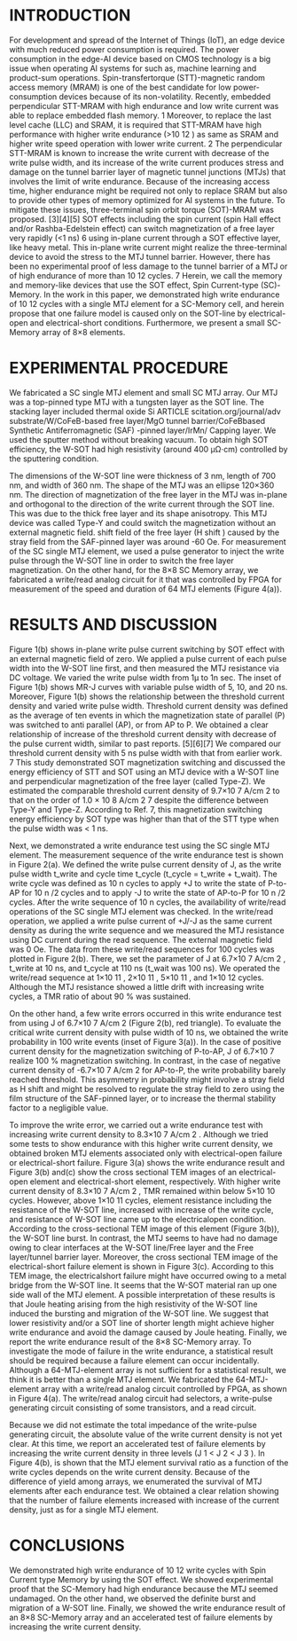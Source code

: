 # INTRODUCTION

For development and spread of the Internet of Things (IoT), an edge device with much reduced power consumption is required. The power consumption in the edge-AI device based on CMOS technology is a big issue when operating AI systems for such as, machine learning and product-sum operations. Spin-transfertorque (STT)-magnetic random access memory (MRAM) is one of the best candidate for low power-consumption devices because of its non-volatility. Recently, embedded perpendicular STT-MRAM with high endurance and low write current was able to replace embedded flash memory. 1 Moreover, to replace the last level cache (LLC) and SRAM, it is required that STT-MRAM have high performance with higher write endurance (>10 12 ) as same as SRAM and higher write speed operation with lower write current. 2 The perpendicular STT-MRAM is known to increase the write current with decrease of the write pulse width, and its increase of the write current produces stress and damage on the tunnel barrier layer of magnetic tunnel junctions (MTJs) that involves the limit of write endurance. Because of the increasing access time, higher endurance might be required not only to replace SRAM but also to provide other types of memory optimized for AI systems in the future. To mitigate these issues, three-terminal spin orbit torque (SOT)-MRAM was proposed. [3][4][5] SOT effects including the spin current (spin Hall effect and/or Rashba-Edelstein effect) can switch magnetization of a free layer very rapidly (<1 ns) 6 using in-plane current through a SOT effective layer, like heavy metal. This in-plane write current might realize the three-terminal device to avoid the stress to the MTJ tunnel barrier. However, there has been no experimental proof of less damage to the tunnel barrier of a MTJ or of high endurance of more than 10 12 cycles. 7 Herein, we call the memory and memory-like devices that use the SOT effect, Spin Current-type (SC)-Memory. In the work in this paper, we demonstrated high write endurance of 10 12 cycles with a single MTJ element for a SC-Memory cell, and herein propose that one failure model is caused only on the SOT-line by electrical-open and electrical-short conditions. Furthermore, we present a small SC-Memory array of 8×8 elements.

# EXPERIMENTAL PROCEDURE

We fabricated a SC single MTJ element and small SC MTJ array. Our MTJ was a top-pinned type MTJ with a tungsten layer as the SOT line. The stacking layer included thermal oxide Si ARTICLE scitation.org/journal/adv substrate/W/CoFeB-based free layer/MgO tunnel barrier/CoFeBbased Synthetic Antiferromagnetic (SAF) -pinned layer/IrMn/ Capping layer. We used the sputter method without breaking vacuum. To obtain high SOT efficiency, the W-SOT had high resistivity (around 400 µΩ⋅cm) controlled by the sputtering condition.

The dimensions of the W-SOT line were thickness of 3 nm, length of 700 nm, and width of 360 nm. The shape of the MTJ was an ellipse 120×360 nm. The direction of magnetization of the free layer in the MTJ was in-plane and orthogonal to the direction of the write current through the SOT line. This was due to the thick free layer and its shape anisotropy. This MTJ device was called Type-Y and could switch the magnetization without an external magnetic field. shift field of the free layer (H shift ) caused by the stray field from the SAF-pinned layer was around -60 Oe. For measurement of the SC single MTJ element, we used a pulse generator to inject the write pulse through the W-SOT line in order to switch the free layer magnetization. On the other hand, for the 8×8 SC Memory array, we fabricated a write/read analog circuit for it that was controlled by FPGA for measurement of the speed and duration of 64 MTJ elements (Figure 4(a)).

# RESULTS AND DISCUSSION

Figure 1(b) shows in-plane write pulse current switching by SOT effect with an external magnetic field of zero. We applied a pulse current of each pulse width into the W-SOT line first, and then measured the MTJ resistance via DC voltage. We varied the write pulse width from 1µ to 1n sec. The inset of Figure 1(b) shows MR-J curves with variable pulse width of 5, 10, and 20 ns. Moreover, Figure 1(b) shows the relationship between the threshold current density and varied write pulse width. Threshold current density was defined as the average of ten events in which the magnetization state of parallel (P) was switched to anti parallel (AP), or from AP to P. We obtained a clear relationship of increase of the threshold current density with decrease of the pulse current width, similar to past reports. [5][6][7] We compared our threshold current density with 5 ns pulse width with that from earlier work. 7 This study demonstrated SOT magnetization switching and discussed the energy efficiency of STT and SOT using an MTJ device with a W-SOT line and perpendicular magnetization of the free layer (called Type-Z). We estimated the comparable threshold current density of 9.7×10 7 A/cm 2 to that on the order of 1.0 × 10 8 A/cm 2 7 despite the difference between Type-Y and Type-Z. According to Ref. 7, this magnetization switching energy efficiency by SOT type was higher than that of the STT type when the pulse width was < 1 ns.

Next, we demonstrated a write endurance test using the SC single MTJ element. The measurement sequence of the write endurance test is shown in Figure 2(a). We defined the write pulse current density of J, as the write pulse width t_write and cycle time t_cycle (t_cycle = t_write + t_wait). The write cycle was defined as 10 n cycles to apply +J to write the state of P-to-AP for 10 n /2 cycles and to apply -J to write the state of AP-to-P for 10 n /2 cycles. After the write sequence of 10 n cycles, the availability of write/read operations of the SC single MTJ element was checked. In the write/read operation, we applied a write pulse current of +J/-J as the same current density as during the write sequence and we measured the MTJ resistance using DC current during the read sequence. The external magnetic field was 0 Oe. The data from these write/read sequences for 100 cycles was plotted in Figure 2(b). There, we set the parameter of J at 6.7×10 7 A/cm 2 , t_write at 10 ns, and t_cycle at 110 ns (t_wait was 100 ns). We operated the write/read sequence at 1×10 11 , 2×10 11 , 5×10 11 , and 1×10 12 cycles. Although the MTJ resistance showed a little drift with increasing write cycles, a TMR ratio of about 90 % was sustained.

On the other hand, a few write errors occurred in this write endurance test from using J of 6.7×10 7 A/cm 2 (Figure 2(b), red triangle). To evaluate the critical write current density with pulse width of 10 ns, we obtained the write probability in 100 write events (inset of Figure 3(a)). In the case of positive current density for the magnetization switching of P-to-AP, J of 6.7×10 7   realize 100 % magnetization switching. In contrast, in the case of negative current density of -6.7×10 7 A/cm 2 for AP-to-P, the write probability barely reached threshold. This asymmetry in probability might involve a stray field as H shift and might be resolved to regulate the stray field to zero using the film structure of the SAF-pinned layer, or to increase the thermal stability factor to a negligible value.

To improve the write error, we carried out a write endurance test with increasing write current density to 8.3×10 7 A/cm 2 . Although we tried some tests to show endurance with this higher write current density, we obtained broken MTJ elements associated only with electrical-open failure or electrical-short failure. Figure 3(a) shows the write endurance result and Figure 3(b) and(c) show the cross sectional TEM images of an electrical-open element and electrical-short element, respectively. With higher write current density of 8.3×10 7 A/cm 2 , TMR remained within below 5×10 10 cycles. However, above 1×10 11 cycles, element resistance including the resistance of the W-SOT line, increased with increase of the write cycle, and resistance of W-SOT line came up to the electricalopen condition. According to the cross-sectional TEM image of this element (Figure 3(b)), the W-SOT line burst. In contrast, the MTJ seems to have had no damage owing to clear interfaces at the W-SOT line/Free layer and the Free layer/tunnel barrier layer. Moreover, the cross sectional TEM image of the electrical-short failure element is shown in Figure 3(c). According to this TEM image, the electricalshort failure might have occurred owing to a metal bridge from the W-SOT line. It seems that the W-SOT material ran up one side wall of the MTJ element. A possible interpretation of these results is that Joule heating arising from the high resistivity of the W-SOT line induced the bursting and migration of the W-SOT line. We suggest that lower resistivity and/or a SOT line of shorter length might achieve higher write endurance and avoid the damage caused by Joule heating. Finally, we report the write endurance result of the 8×8 SC-Memory array. To investigate the mode of failure in the write endurance, a statistical result should be required because a failure element can occur incidentally. Although a 64-MTJ-element array is not sufficient for a statistical result, we think it is better than a single MTJ element. We fabricated the 64-MTJ-element array with a write/read analog circuit controlled by FPGA, as shown in Figure 4(a). The write/read analog circuit had selectors, a write-pulse generating circuit consisting of some transistors, and a read circuit.

Because we did not estimate the total impedance of the write-pulse generating circuit, the absolute value of the write current density is not yet clear. At this time, we report an accelerated test of failure elements by increasing the write current density in three levels (J 1 < J 2 < J 3 ). In Figure 4(b), is shown that the MTJ element survival ratio as a function of the write cycles depends on the write current density. Because of the difference of yield among arrays, we enumerated the survival of MTJ elements after each endurance test. We obtained a clear relation showing that the number of failure elements increased with increase of the current density, just as for a single MTJ element.

# CONCLUSIONS

We demonstrated high write endurance of 10 12 write cycles with Spin Current type Memory by using the SOT effect. We showed experimental proof that the SC-Memory had high endurance because the MTJ seemed undamaged. On the other hand, we observed the definite burst and migration of a W-SOT line. Finally, we showed the write endurance result of an 8×8 SC-Memory array and an accelerated test of failure elements by increasing the write current density.

